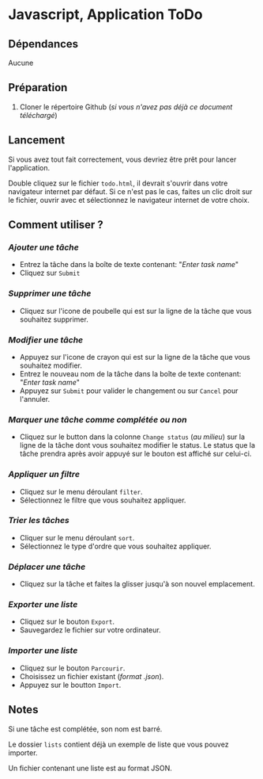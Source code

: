 # Javascript, Application ToDo

## **Dépendances**
Aucune

## **Préparation**
1. Cloner le répertoire Github (*si vous n'avez pas déjà ce document téléchargé*)


## **Lancement**
Si vous avez tout fait correctement, vous devriez être prêt pour lancer l'application.

Double cliquez sur le fichier ```todo.html```, il devrait s'ouvrir dans votre navigateur internet par défaut. Si ce n'est pas le cas, faites un clic droit sur le fichier, ouvrir avec et sélectionnez le navigateur internet de votre choix.


## **Comment utiliser ?**

### _Ajouter une tâche_
* Entrez la tâche dans la boîte de texte contenant: "*Enter task name*"
* Cliquez sur ```Submit```

### _Supprimer une tâche_
* Cliquez sur l'icone de poubelle qui est sur la ligne de la tâche que vous souhaitez supprimer.

### _Modifier une tâche_
* Appuyez sur l'icone de crayon qui est sur la ligne de la tâche que vous souhaitez modifier.
* Entrez le nouveau nom de la tâche dans la boîte de texte contenant: "*Enter task name*"
* Appuyez sur ```Submit``` pour valider le changement ou sur ```Cancel``` pour l'annuler.

### _Marquer une tâche comme complétée ou non_
* Cliquez sur le button dans la colonne ```Change status``` (*au milieu*) sur la ligne de la tâche dont vous souhaitez modifier le status. Le status que la tâche prendra après avoir appuyé sur le bouton est affiché sur celui-ci.

### _Appliquer un filtre_
* Cliquez sur le menu déroulant ```filter```.
* Sélectionnez le filtre que vous souhaitez appliquer.

### _Trier les tâches_
* Cliquer sur le menu déroulant ```sort```.
* Sélectionnez le type d'ordre que vous souhaitez appliquer.

### _Déplacer une tâche_
* Cliquez sur la tâche et faites la glisser jusqu'à son nouvel emplacement.

### _Exporter une liste_
* Cliquez sur le bouton ```Export```.
* Sauvegardez le fichier sur votre ordinateur.

### _Importer une liste_
* Cliquez sur le bouton ```Parcourir```.
* Choisissez un fichier existant (*format .json*).
* Appuyez sur le boutton ```Import```.



## **Notes**
Si une tâche est complétée, son nom est barré.

Le dossier ```lists``` contient déjà un exemple de liste que vous pouvez importer.

Un fichier contenant une liste est au format JSON.

